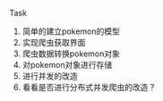 Task
1. 简单的建立pokemon的模型
2. 实现爬虫获取界面
3. 爬虫数据转换pokemon对象
4. 对pokemon对象进行存储
5. 进行并发的改造
6. 看看是否进行分布式并发爬虫的改造？